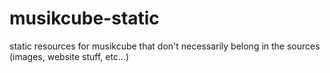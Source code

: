 # musikcube-static
static resources for musikcube that don't necessarily belong in the sources (images, website stuff, etc...)
